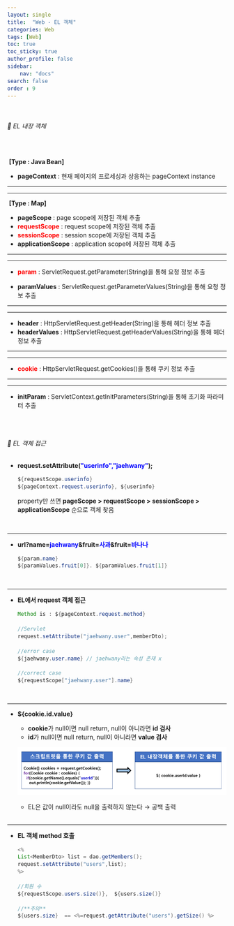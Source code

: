 ```yaml
---
layout: single
title:  "Web - EL 객체"
categories: Web
tags: [Web]
toc: true
toc_sticky: true
author_profile: false
sidebar:
    nav: "docs"
search: false
order : 9
---
```


<br>

###### 🚥 EL 내장 객체

<br>

​	**[Type : Java Bean]**

- **pageContext** : 현재 페이지의 프로세싱과 상응하는 pageContext instance

-----------

-----

​	**[Type : Map]**

- **pageScope** : page scope에 저장된 객체 추출
- **<span style="color:red">requestScope</span>** : request scope에 저장된 객체 추출
- <span style="color:red">**sessionScope**</span> : session scope에 저장된 객체 추출
- **applicationScope** : application scope에 저장된 객체 추출

---------------

---------

- <span style="color:red">**param**</span> : ServletRequest.getParameter(String)을 통해 요청 정보 추출
  
- **paramValues** : ServletRequest.getParameterValues(String)을 통해 요청 정보 추출

-------------

---------

- **header** : HttpServletRequest.getHeader(String)을 통해 헤더 정보 추출
- **headerValues** : HttpServletRequest.getHeaderValues(String)을 통해 헤더 정보 추출

---------

---------

- <span style="color:red">**cookie**</span> : HttpServletRequest.getCookies()을 통해 쿠키 정보 추출

------------

----

- **initParam** : ServletContext.getInitParameters(String)을 통해  초기화 파라미터 추출

<br>

<br>



###### 🚥 EL 객체 접근

- **request.setAttribute(<span style="color:blue">"userinfo","jaehwany"</span>);**

  ``` java
  ${requestScope.userinfo}
  ${pageContext.request.userinfo}, ${userinfo} 
  ```

  property만 쓰면 **pageScope > requestScope > sessionScope > applicationScope** 순으로 객체 찾음
  
  <br>

------------

- **url?name=<span style="color:blue">jaehwany</span>&fruit=<span style="color:blue">사과</span>&fruit=<span style="color:blue">바나나</span>**

  ```java
  ${param.name}
  ${paramValues.fruit[0]}. ${paramValues.fruit[1]}
  ```
  
  <br>

---

- **EL에서 request 객체 접근**

  ```java
  Method is : ${pageContext.request.method}
  
  //Servlet
  request.setAttribute("jaehwany.user",memberDto);
  
  //error case
  ${jaehwany.user.name} // jaehwany라는 속성 존재 x
  
  //correct case
  ${requestScope["jaehwany.user"].name}
  ```
  
  <br>

---

- **${cookie.id.value}**

  - **cookie**가 null이면 null return, null이 아니라면 **id 검사**
  - **id**가 null이면 null return, null이 아니라면 **value 검사**

  ![image-20220408153327798](../../images/db/2022-04-01-be/image-20220408153327798.png)

  - EL은 값이 null이라도 null을 출력하지 않는다 → 공백 출력
  
  <br>

-----------------

- **EL 객체 method 호출**

  ``` java
  <%
  List<MemberDto> list = dao.getMembers();
  request.setAttribute("users",list);
  %>
      
  //회원 수
  ${requestScope.users.size()},  ${users.size()}
  
  //**주의**
  ${users.size}  == <%=request.getAttribute("users").getSize() %>
  ```

<br><br>



